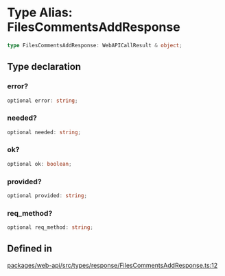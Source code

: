 # Type Alias: FilesCommentsAddResponse

```ts
type FilesCommentsAddResponse: WebAPICallResult & object;
```

## Type declaration

### error?

```ts
optional error: string;
```

### needed?

```ts
optional needed: string;
```

### ok?

```ts
optional ok: boolean;
```

### provided?

```ts
optional provided: string;
```

### req\_method?

```ts
optional req_method: string;
```

## Defined in

[packages/web-api/src/types/response/FilesCommentsAddResponse.ts:12](https://github.com/slackapi/node-slack-sdk/blob/main/packages/web-api/src/types/response/FilesCommentsAddResponse.ts#L12)
